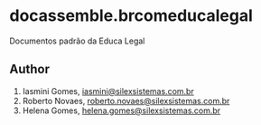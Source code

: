 # docassemble.brcomeducalegal

Documentos padrão da Educa Legal

## Author

1. Iasmini Gomes, iasmini@silexsistemas.com.br
2. Roberto Novaes, roberto.novaes@silexsistemas.com.br
3. Helena Gomes, helena.gomes@silexsistemas.com.br

